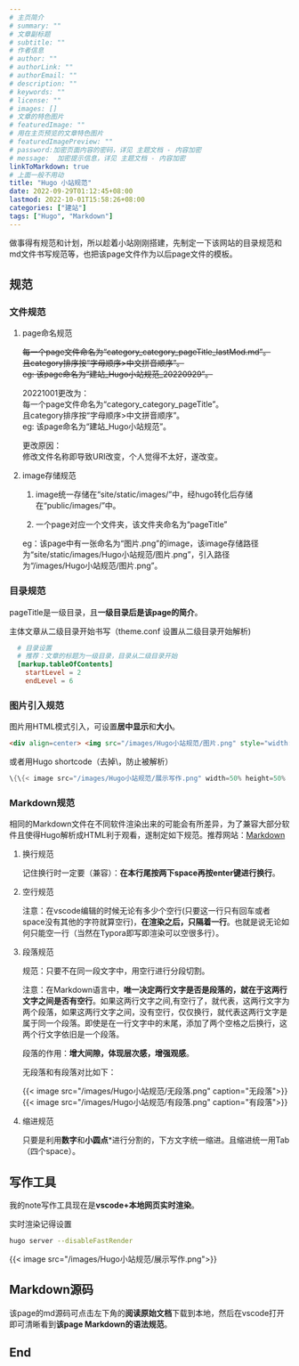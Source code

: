 ```yaml
---
# 主页简介
# summary: ""
# 文章副标题
# subtitle: ""
# 作者信息
# author: ""
# authorLink: ""
# authorEmail: ""
# description: ""
# keywords: ""
# license: ""
# images: []
# 文章的特色图片
# featuredImage: ""
# 用在主页预览的文章特色图片
# featuredImagePreview: ""
# password:加密页面内容的密码，详见 主题文档 - 内容加密
# message:  加密提示信息，详见 主题文档 - 内容加密
linkToMarkdown: true
# 上面一般不用动
title: "Hugo 小站规范"
date: 2022-09-29T01:12:45+08:00
lastmod: 2022-10-01T15:58:26+08:00
categories: ["建站"]
tags: ["Hugo", "Markdown"]
---
```


做事得有规范和计划，所以趁着小站刚刚搭建，先制定一下该网站的目录规范和md文件书写规范等，也把该page文件作为以后page文件的模板。

## 规范

### 文件规范  

1. page命名规范  

    ~~每一个page文件命名为“category_category_pageTitle_lastMod.md”。  
    且category排序按“字母顺序>中文拼音顺序”。  
    eg: 该page命名为“建站_Hugo小站规范_20220929”。~~   

    20221001更改为：  
    每一个page文件命名为“category_category_pageTitle”。  
    且category排序按“字母顺序>中文拼音顺序”。  
    eg: 该page命名为“建站_Hugo小站规范”。  

    更改原因：  
    修改文件名称即导致URI改变，个人觉得不太好，遂改变。  

2. image存储规范  

    1. image统一存储在“site/static/images/”中，经hugo转化后存储在“public/images/”中。 

    2. 一个page对应一个文件夹，该文件夹命名为“pageTitle”  
    
    eg：该page中有一张命名为“图片.png”的image，该image存储路径为“site/static/images/Hugo小站规范/图片.png”，引入路径为“/images/Hugo小站规范/图片.png”。

### 目录规范  

pageTitle是一级目录，且**一级目录后是该page的简介**。  

主体文章从二级目录开始书写（theme.conf 设置从二级目录开始解析)  

```toml
  # 目录设置
  # 推荐：文章的标题为一级目录，目录从二级目录开始
  [markup.tableOfContents]
    startLevel = 2
    endLevel = 6
```

### 图片引入规范

图片用HTML模式引入，可设置**居中显示**和**大小**。

```HTML
<div align=center> <img src="/images/Hugo小站规范/图片.png" style="width:50%; height:50%"/> </div>
```

或者用Hugo shortcode（去掉\，防止被解析）
```Go HTML Template
\{\{< image src="/images/Hugo小站规范/展示写作.png" width=50% height=50% caption="我是下面的文字" >\}\}
```

### Markdown规范

相同的Markdown文件在不同软件渲染出来的可能会有所差异，为了兼容大部分软件且使得Hugo解析成HTML利于观看，遂制定如下规范。推荐网站：[Markdown](https://markdown.com.cn/basic-syntax/)  


1. 换行规范  

    记住换行时一定要（兼容）：**在本行尾按两下space再按enter键进行换行**。  

2. 空行规范  

    注意：在vscode编辑的时候无论有多少个空行(只要这一行只有回车或者space没有其他的字符就算空行)，**在渲染之后，只隔着一行**。也就是说无论如何只能空一行（当然在Typora即写即渲染可以空很多行）。  

3. 段落规范  
   
    规范：只要不在同一段文字中，用空行进行分段切割。

    注意：在Markdown语言中，**唯一决定两行文字是否是段落的，就在于这两行文字之间是否有空行**。如果这两行文字之间,有空行了，就代表，这两行文字为两个段落，如果这两行文字之间，没有空行，仅仅换行，就代表这两行文字是属于同一个段落。即使是在一行文字中的末尾，添加了两个空格之后换行，这两个行文字依旧是一个段落。  

    段落的作用：**增大间隙，体现层次感，增强观感**。

    无段落和有段落对比如下：

    {{< image src="/images/Hugo小站规范/无段落.png" caption="无段落">}}
    {{< image src="/images/Hugo小站规范/有段落.png"
    caption="有段落">}}

4. 缩进规范  

    只要是利用**数字**和**小圆点***进行分割的，下方文字统一缩进。且缩进统一用Tab（四个space）。  

## 写作工具  

我的note写作工具现在是**vscode+本地网页实时渲染**。  

实时渲染记得设置

```bash
hugo server --disableFastRender
```

{{< image src="/images/Hugo小站规范/展示写作.png">}}


## Markdown源码  

该page的md源码可点击左下角的**阅读原始文档**下载到本地，然后在vscode打开即可清晰看到**该page Markdown的语法规范**。

## End
